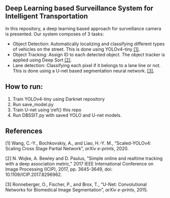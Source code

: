 ## **Deep Learning based Surveillance System for Intelligent Transportation**

In this repository, a deep learning based approach for surveillance camera is presented.
Our system composes of 3 tasks:
* Object Detection: Automatically localizing and classifying different types of vehicles on the street. This is done using YOLOv4-tiny [[1]](#1).
* Object Tracking: Assign ID to each detected object. The object tracker is applied using Deep Sort [[2]](#2).
* Lane detection: Classifying each pixel if it belongs to a lane line or not. This is done using a U-net based segmentation neural network. [[3]](#3).

## How to run:
1. Train YOLOv4-tiny using Darknet repository
2. Run save_model.py
3. Train U-net using \ref{} this repo
4. Run DBSSIT.py with saved YOLO and U-net models. 


## References
<a id="1">[1]</a> Wang, C.-Y., Bochkovskiy, A., and Liao, H.-Y. M., “Scaled-YOLOv4: Scaling Cross Stage Partial Network”, <i>arXiv e-prints</i>, 2020.

<a id="2">[2]</a> N. Wojke, A. Bewley and D. Paulus, "Simple online and realtime tracking with a deep association metric," 2017 IEEE International Conference on Image Processing (ICIP), 2017, pp. 3645-3649, doi: 10.1109/ICIP.2017.8296962.

<a id="3">[3]</a> Ronneberger, O., Fischer, P., and Brox, T., “U-Net: Convolutional Networks for Biomedical Image Segmentation”, <i>arXiv e-prints</i>, 2015.
